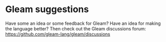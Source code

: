 # Gleam suggestions

Have some an idea or some feedback for Gleam? Have an idea for making the
language better? Then check out the Gleam discussions forum: https://github.com/gleam-lang/gleam/discussions
